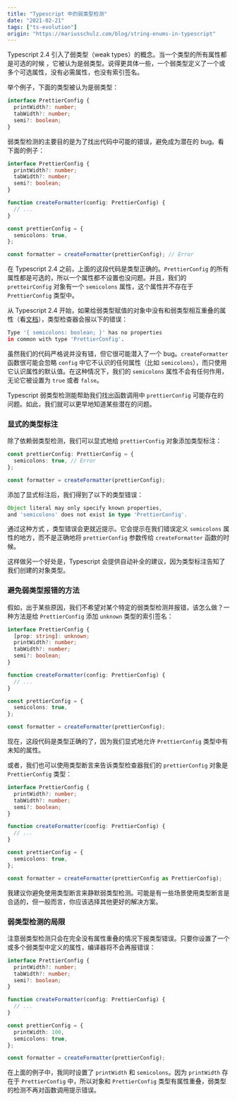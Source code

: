 ```yaml
---
title: "Typescript 中的弱类型检测"
date: "2021-02-21"
tags: ["ts-evolution"]
origin: "https://mariusschulz.com/blog/string-enums-in-typescript"
---
```


Typescript 2.4 引入了弱类型（weak types）的概念。当一个类型的所有属性都是可选的时候 ，它被认为是弱类型。说得更具体一些，一个弱类型定义了一个或多个可选属性，没有必需属性，也没有索引签名。

举个例子，下面的类型被认为是弱类型：

```ts
interface PrettierConfig {
  printWidth?: number;
  tabWidth?: number;
  semi?: boolean;
}
```

弱类型检测的主要目的是为了找出代码中可能的错误，避免成为潜在的 bug。看下面的例子：

```ts
interface PrettierConfig {
  printWidth?: number;
  tabWidth?: number;
  semi?: boolean;
}

function createFormatter(config: PrettierConfig) {
  // ...
}

const prettierConfig = {
  semicolons: true,
};

const formatter = createFormatter(prettierConfig); // Error
```

在 Typescript 2.4 之前，上面的这段代码是类型正确的。`PrettierConfig` 的所有属性都是可选的，所以一个属性都不设置也没问题。并且，我们的 `pretteirConfig` 对象有一个 `semicolons` 属性，这个属性并不存在于 `PrettierConfig` 类型中。

从 Typescript 2.4 开始，如果给弱类型赋值的对象中没有和弱类型相互重叠的属性（看[文档](https://www.typescriptlang.org/docs/handbook/release-notes/typescript-2-4.html#weak-type-detection)），类型检查器会报以下的错误：

```sh
Type '{ semicolons: boolean; }' has no properties
in common with type 'PrettierConfig'.
```

虽然我们的代码严格说并没有错，但它很可能潜入了一个 bug。`createFormatter` 函数很可能会忽略 `config` 中它不认识的任何属性（比如 `semicolons`），而只使用它认识属性的默认值。在这种情况下，我们的 `semicolons` 属性不会有任何作用，无论它被设置为 `true` 或者 `false`。

Typescript 弱类型检测能帮助我们找出函数调用中 `prettierConfig` 可能存在的问题。如此，我们就可以更早地知道某些潜在的问题。

### 显式的类型标注

除了依赖弱类型检测，我们可以显式地给 `prettierConfig` 对象添加类型标注：

```ts
const prettierConfig: PrettierConfig = {
  semicolons: true, // Error
};

const formatter = createFormatter(prettierConfig);
```

添加了显式标注后，我们得到了以下的类型错误：

```ts
Object literal may only specify known properties,
and 'semicolons' does not exist in type 'PrettierConfig'.
```

通过这种方式 ，类型错误会更就近提示。它会提示在我们错误定义 `semicolons` 属性的地方，而不是正确地将 `prettierConfig` 参数传给 `createFormatter` 函数的时候。

这样做另一个好处是，Typescript 会提供自动补全的建议，因为类型标注告知了我们创建的对象类型。

### 避免弱类型报错的方法

假如，出于某些原因，我们不希望对某个特定的弱类型检测并报错，该怎么做？一种方法是给 `PrettierConfig` 添加 `unknown` 类型的索引签名：

```ts
interface PrettierConfig {
  [prop: string]: unknown;
  printWidth?: number;
  tabWidth?: number;
  semi?: boolean;
}

function createFormatter(config: PrettierConfig) {
  // ...
}

const prettierConfig = {
  semicolons: true,
};

const formatter = createFormatter(prettierConfig);
```

现在，这段代码是类型正确的了，因为我们显式地允许 `PrettierConfig` 类型中有未知的属性。

或者，我们也可以使用类型断言来告诉类型检查器我们的 `prettierConfig` 对象是 `PrettierConfig` 类型：

```ts
interface PrettierConfig {
  printWidth?: number;
  tabWidth?: number;
  semi?: boolean;
}

function createFormatter(config: PrettierConfig) {
  // ...
}

const prettierConfig = {
  semicolons: true,
};

const formatter = createFormatter(prettierConfig as PrettierConfig);
```

我建议你避免使用类型断言来静默弱类型检测。可能是有一些场景使用类型断言是合适的，但一般而言，你应该选择其他更好的解决方案。

### 弱类型检测的局限

注意弱类型检测只会在完全没有属性重叠的情况下报类型错误。只要你设置了一个或多个弱类型中定义的属性，编译器将不会再报错误：

```ts
interface PrettierConfig {
  printWidth?: number;
  tabWidth?: number;
  semi?: boolean;
}

function createFormatter(config: PrettierConfig) {
  // ...
}

const prettierConfig = {
  printWidth: 100,
  semicolons: true,
};

const formatter = createFormatter(prettierConfig);
```

在上面的例子中，我同时设置了 `printWidth` 和 `semicolons`。因为 `printWidth` 存在于 `PrettierConfig` 中，所以对象和 `PrettierConfig` 类型有属性重叠，弱类型的检测不再对函数调用提示错误。
